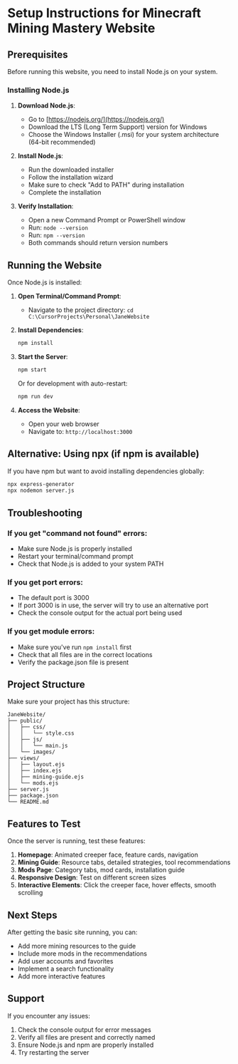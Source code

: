 # Setup Instructions for Minecraft Mining Mastery Website

## Prerequisites

Before running this website, you need to install Node.js on your system.

### Installing Node.js

1. **Download Node.js**:
   - Go to [https://nodejs.org/](https://nodejs.org/)
   - Download the LTS (Long Term Support) version for Windows
   - Choose the Windows Installer (.msi) for your system architecture (64-bit recommended)

2. **Install Node.js**:
   - Run the downloaded installer
   - Follow the installation wizard
   - Make sure to check "Add to PATH" during installation
   - Complete the installation

3. **Verify Installation**:
   - Open a new Command Prompt or PowerShell window
   - Run: `node --version`
   - Run: `npm --version`
   - Both commands should return version numbers

## Running the Website

Once Node.js is installed:

1. **Open Terminal/Command Prompt**:
   - Navigate to the project directory: `cd C:\CursorProjects\Personal\JaneWebsite`

2. **Install Dependencies**:
   ```bash
   npm install
   ```

3. **Start the Server**:
   ```bash
   npm start
   ```
   Or for development with auto-restart:
   ```bash
   npm run dev
   ```

4. **Access the Website**:
   - Open your web browser
   - Navigate to: `http://localhost:3000`

## Alternative: Using npx (if npm is available)

If you have npm but want to avoid installing dependencies globally:

```bash
npx express-generator
npx nodemon server.js
```

## Troubleshooting

### If you get "command not found" errors:
- Make sure Node.js is properly installed
- Restart your terminal/command prompt
- Check that Node.js is added to your system PATH

### If you get port errors:
- The default port is 3000
- If port 3000 is in use, the server will try to use an alternative port
- Check the console output for the actual port being used

### If you get module errors:
- Make sure you've run `npm install` first
- Check that all files are in the correct locations
- Verify the package.json file is present

## Project Structure

Make sure your project has this structure:
```
JaneWebsite/
├── public/
│   ├── css/
│   │   └── style.css
│   ├── js/
│   │   └── main.js
│   └── images/
├── views/
│   ├── layout.ejs
│   ├── index.ejs
│   ├── mining-guide.ejs
│   └── mods.ejs
├── server.js
├── package.json
└── README.md
```

## Features to Test

Once the server is running, test these features:

1. **Homepage**: Animated creeper face, feature cards, navigation
2. **Mining Guide**: Resource tabs, detailed strategies, tool recommendations
3. **Mods Page**: Category tabs, mod cards, installation guide
4. **Responsive Design**: Test on different screen sizes
5. **Interactive Elements**: Click the creeper face, hover effects, smooth scrolling

## Next Steps

After getting the basic site running, you can:
- Add more mining resources to the guide
- Include more mods in the recommendations
- Add user accounts and favorites
- Implement a search functionality
- Add more interactive features

## Support

If you encounter any issues:
1. Check the console output for error messages
2. Verify all files are present and correctly named
3. Ensure Node.js and npm are properly installed
4. Try restarting the server
